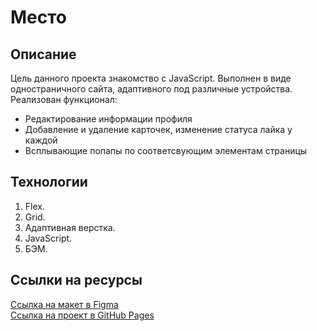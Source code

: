 # Место

## Описание
Цель данного проекта знакомство с JavaScript. Выполнен в виде одностраничного сайта, адаптивного под различные устройства.
Реализован функционал:
- Редактирование информации профиля
- Добавление и удаление карточек, изменение статуса лайка у каждой
- Всплывающие попапы по соответсвующим элементам страницы

## **Технологии**
1. Flex.
2. Grid.
3. Адаптивная верстка.
4. JavaScript.
5. БЭМ.

## **Ссылки на ресурсы**
[Ссылка на макет в Figma](https://www.figma.com/file/2cn9N9jSkmxD84oJik7xL7/JavaScript.-Sprint-4?node-id=28212%3A155)  
[Ссылка на проект в GitHub Pages](https://varpmen.github.io/mesto/)
